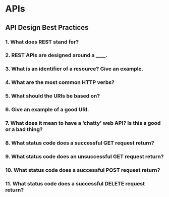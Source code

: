 # APIs

## API Design Best Practices

### 1. What does REST stand for?


### 2. REST APIs are designed around a ____.


### 3. What is an identifier of a resource? Give an example.


### 4. What are the most common HTTP verbs?


### 5. What should the URIs be based on?


### 6. Give an example of a good URI.


### 7. What does it mean to have a ‘chatty’ web API? Is this a good or a bad thing?


### 8. What status code does a successful GET request return?


### 9. What status code does an unsuccessful GET request return?


### 10. What status code does a successful POST request return?


### 11. What status code does a successful DELETE request return?
